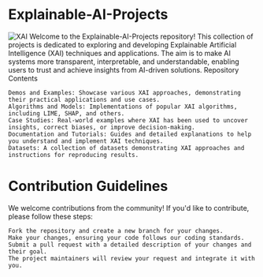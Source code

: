 # Explainable-AI-Projects

![XAI](https://www.datanami.com/wp-content/uploads/2020/01/explainable_AI_shutterstock_-BAIVECTOR.jpg)
Welcome to the Explainable-AI-Projects repository! This collection of projects is dedicated to exploring and developing Explainable Artificial Intelligence (XAI) techniques and applications. The aim is to make AI systems more transparent, interpretable, and understandable, enabling users to trust and achieve insights from AI-driven solutions.
Repository Contents

    Demos and Examples: Showcase various XAI approaches, demonstrating their practical applications and use cases.
    Algorithms and Models: Implementations of popular XAI algorithms, including LIME, SHAP, and others.
    Case Studies: Real-world examples where XAI has been used to uncover insights, correct biases, or improve decision-making.
    Documentation and Tutorials: Guides and detailed explanations to help you understand and implement XAI techniques.
    Datasets: A collection of datasets demonstrating XAI approaches and instructions for reproducing results.

# Contribution Guidelines

We welcome contributions from the community! If you'd like to contribute, please follow these steps:

    Fork the repository and create a new branch for your changes.
    Make your changes, ensuring your code follows our coding standards.
    Submit a pull request with a detailed description of your changes and their goal.
    The project maintainers will review your request and integrate it with you.
